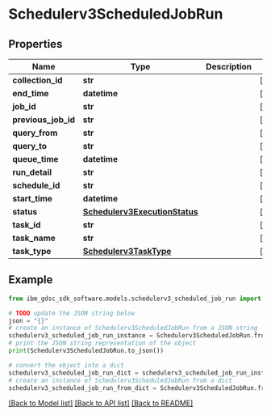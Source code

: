 # Schedulerv3ScheduledJobRun


## Properties

Name | Type | Description | Notes
------------ | ------------- | ------------- | -------------
**collection_id** | **str** |  | [optional] 
**end_time** | **datetime** |  | [optional] 
**job_id** | **str** |  | [optional] 
**previous_job_id** | **str** |  | [optional] 
**query_from** | **str** |  | [optional] 
**query_to** | **str** |  | [optional] 
**queue_time** | **datetime** |  | [optional] 
**run_detail** | **str** |  | [optional] 
**schedule_id** | **str** |  | [optional] 
**start_time** | **datetime** |  | [optional] 
**status** | [**Schedulerv3ExecutionStatus**](Schedulerv3ExecutionStatus.md) |  | [optional] 
**task_id** | **str** |  | [optional] 
**task_name** | **str** |  | [optional] 
**task_type** | [**Schedulerv3TaskType**](Schedulerv3TaskType.md) |  | [optional] 

## Example

```python
from ibm_gdsc_sdk_software.models.schedulerv3_scheduled_job_run import Schedulerv3ScheduledJobRun

# TODO update the JSON string below
json = "{}"
# create an instance of Schedulerv3ScheduledJobRun from a JSON string
schedulerv3_scheduled_job_run_instance = Schedulerv3ScheduledJobRun.from_json(json)
# print the JSON string representation of the object
print(Schedulerv3ScheduledJobRun.to_json())

# convert the object into a dict
schedulerv3_scheduled_job_run_dict = schedulerv3_scheduled_job_run_instance.to_dict()
# create an instance of Schedulerv3ScheduledJobRun from a dict
schedulerv3_scheduled_job_run_from_dict = Schedulerv3ScheduledJobRun.from_dict(schedulerv3_scheduled_job_run_dict)
```
[[Back to Model list]](../README.md#documentation-for-models) [[Back to API list]](../README.md#documentation-for-api-endpoints) [[Back to README]](../README.md)


